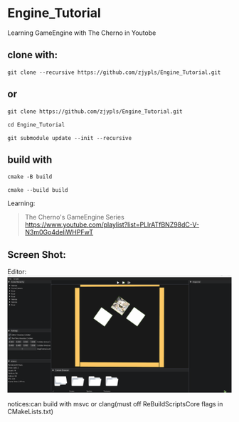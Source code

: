 # Engine_Tutorial
Learning GameEngine with The Cherno in Youtobe  
## clone with:  
```
git clone --recursive https://github.com/zjypls/Engine_Tutorial.git
```
## or
```
git clone https://github.com/zjypls/Engine_Tutorial.git
```
```
cd Engine_Tutorial
```
```
git submodule update --init --recursive
```
## build with 
```
cmake -B build
```
```
cmake --build build
```
Learning:  
>The Cherno's GameEngine Series  
>https://www.youtube.com/playlist?list=PLlrATfBNZ98dC-V-N3m0Go4deliWHPFwT  
>
  
## Screen Shot:
Editor:
![EditorMain](./Assets/ReadMe/Gif/Editor.gif)

notices:can build with msvc or clang(must off ReBuildScriptsCore flags in CMakeLists.txt)
